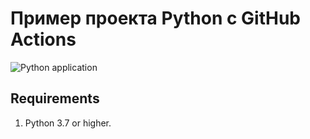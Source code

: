 # Пример проекта Python с GitHub Actions

![Python application](https://github.com/KernelA/made-example-python-project/workflows/Python%20application/badge.svg?branch=master)

## Requirements

1. Python 3.7 or higher.

